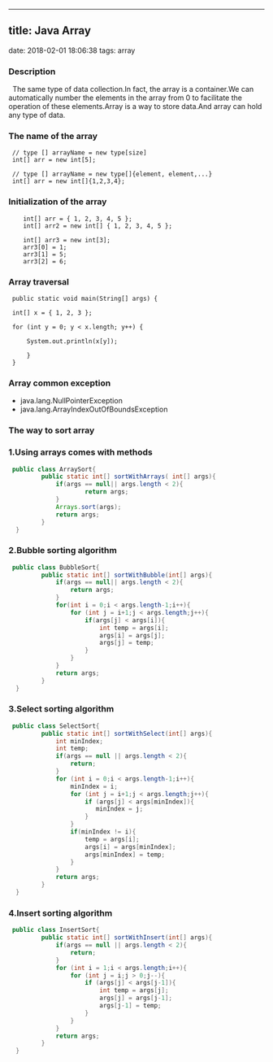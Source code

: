 -----------------
title: Java Array
-----------------
date: 2018-02-01 18:06:38
tags: array

### Description

&nbsp;&nbsp;The same type of data collection.In fact, the array is a container.We can automatically number the elements in the array from 0 to facilitate the operation of these elements.Array is a way to store data.And array can hold any type of data.   

### The name of the array
   ```
    // type [] arrayName = new type[size]
    int[] arr = new int[5];
    
    // type [] arrayName = new type[]{element, element,...}
    int[] arr = new int[]{1,2,3,4};
   ```
### Initialization of the array
   ```
       int[] arr = { 1, 2, 3, 4, 5 };
       int[] arr2 = new int[] { 1, 2, 3, 4, 5 };
       
       int[] arr3 = new int[3];
       arr3[0] = 1;
       arr3[1] = 5;
       arr3[2] = 6;
   ```
### Array traversal
   ```
    public static void main(String[] args) {
    
    int[] x = { 1, 2, 3 };
    
    for (int y = 0; y < x.length; y++) {
    
        System.out.println(x[y]);
        
        } 
    }
   ```
### Array common exception
- java.lang.NullPointerException   
- java.lang.ArrayIndexOutOfBoundsException

### The way to sort array
### 1.Using arrays comes with methods
   ```java
    public class ArraySort{     
            public static int[] sortWithArrays( int[] args){            
                if(args == null|| args.length < 2){  
                        return args;  
                } 
                Arrays.sort(args); 
                return args; 
            }
     }    
   ```
### 2.Bubble sorting algorithm
   ```java
    public class BubbleSort{     
            public static int[] sortWithBubble(int[] args){  
                if(args == null|| args.length < 2){  
                    return args;  
                }
                for(int i = 0;i < args.length-1;i++){
                    for (int j = i+1;j < args.length;j++){
                        if(args[j] < args[i]){
                            int temp = args[i]; 
                            args[i] = args[j];
                            args[j] = temp;
                        }
                    }
                }    
                return args;
            }
     }    
   ```
### 3.Select sorting algorithm
   ```java
    public class SelectSort{     
            public static int[] sortWithSelect(int[] args){
                int minIndex;
                int temp;
                if(args == null || args.length < 2){
                    return;
                }
                for (int i = 0;i < args.length-1;i++){
                    minIndex = i;
                    for (int j = i+1;j < args.length;j++){
                        if (args[j] < args[minIndex]){
                           minIndex = j;                          
                        }          
                    }
                    if(minIndex != i){
                        temp = args[i];
                        args[i] = args[minIndex];
                        args[minIndex] = temp;
                    }    
                }
                return args;
            }
     }    
   ```
### 4.Insert sorting algorithm
   ```java
    public class InsertSort{     
            public static int[] sortWithInsert(int[] args){
                if(args == null || args.length < 2){
                    return;
                }
                for (int i = 1;i < args.length;i++){
                    for (int j = i;j > 0;j--){
                        if (args[j] < args[j-1]){
                            int temp = args[j];
                            args[j] = args[j-1];
                            args[j-1] = temp;
                        }      
                    }                   
                }
                return args;           
            }
     }    
   ```
  


